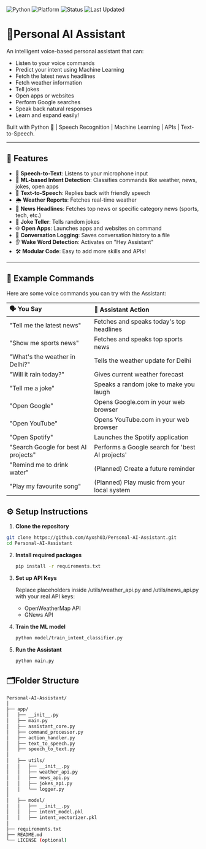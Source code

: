 ![Python](https://img.shields.io/badge/Python-3.8%2B-blue.svg)
![Platform](https://img.shields.io/badge/Platform-Mac%20%7C%20Windows-lightgrey.svg)
![Status](https://img.shields.io/badge/Status-Active-brightgreen.svg)
![Last Updated](https://img.shields.io/badge/Last%20Updated-April%202025-blueviolet.svg)
# 🦾Personal AI Assistant

An intelligent voice-based personal assistant that can:
- Listen to your voice commands
- Predict your intent using Machine Learning
- Fetch the latest news headlines
- Fetch weather information
- Tell jokes
- Open apps or websites
- Perform Google searches
- Speak back natural responses
- Learn and expand easily!

Built with Python 🐍 | Speech Recognition | Machine Learning | APIs | Text-to-Speech.

---

## 🚀 Features

- 🎤 **Speech-to-Text**: Listens to your microphone input
- 🧠 **ML-based Intent Detection**: Classifies commands like weather, news, jokes, open apps
- 📢 **Text-to-Speech**: Replies back with friendly speech
- 🌦️ **Weather Reports**: Fetches real-time weather
- 📰 **News Headlines**: Fetches top news or specific category news (sports, tech, etc.)
- 🤣 **Joke Teller**: Tells random jokes
- 🌐 **Open Apps**: Launches apps and websites on command
- 📝 **Conversation Logging**: Saves conversation history to a file
- 👂 **Wake Word Detection**: Activates on "Hey Assistant"
- 🛠️ **Modular Code**: Easy to add more skills and APIs!

---

## 🎯 Example Commands

Here are some voice commands you can try with the Assistant:

| 🗣️ You Say | 🤖 Assistant Action |
|:---|:---|
| "Tell me the latest news" | Fetches and speaks today's top headlines |
| "Show me sports news" | Fetches and speaks top sports news |
| "What's the weather in Delhi?" | Tells the weather update for Delhi |
| "Will it rain today?" | Gives current weather forecast |
| "Tell me a joke" | Speaks a random joke to make you laugh |
| "Open Google" | Opens Google.com in your web browser |
| "Open YouTube" | Opens YouTube.com in your web browser |
| "Open Spotify" | Launches the Spotify application |
| "Search Google for best AI projects" | Performs a Google search for 'best AI projects' |
| "Remind me to drink water" | (Planned) Create a future reminder |
| "Play my favourite song" | (Planned) Play music from your local system |


## ⚙️ Setup Instructions

1. **Clone the repository**

```bash
git clone https://github.com/Ayxsh03/Personal-AI-Assistant.git
cd Personal-AI-Assistant
```
2.	**Install required packages**
    ```bash
    pip install -r requirements.txt
    ```
3. **Set up API Keys**

   Replace placeholders inside /utils/weather_api.py and /utils/news_api.py with your real API keys:
   - OpenWeatherMap API
	- GNews API

5. **Train the ML model**
   ```bash
   python model/train_intent_classifier.py
   ```
   
6. **Run the Assistant**
   ```bash
   python main.py
   ```

## 🗂️Folder Structure
```bash
Personal-AI-Assistant/
│
├── app/
│   ├── __init__.py
│   ├── main.py                  
│   ├── assistant_core.py         
│   ├── command_processor.py      
│   ├── action_handler.py         
│   ├── text_to_speech.py         
│   ├── speech_to_text.py        
│
│   ├── utils/
│   │   ├── __init__.py
│   │   ├── weather_api.py   
│   │   ├── news_api.py          
│   │   ├── jokes_api.py        
│   │   └── logger.py              
│
│   ├── model/
│   │   ├── __init__.py
│   │   ├── intent_model.pkl       
│   │   ├── intent_vectorizer.pkl  
│
├── requirements.txt
├── README.md
└── LICENSE (optional)
   ```
